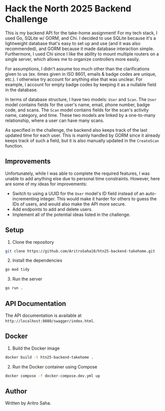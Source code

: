 # Hack the North 2025 Backend Challenge

This is my backend API for the take-home assignment! For my tech stack, I used Go, SQLite w/ GORM, and Chi. I decided to use SQLite because it's a lightweight database that's easy to set up and use (and it was also recommended), and GORM because it made database interaction simple. Furthermore, I used Chi since I like the ability to mount multiple routers on a single server, which allows me to organize controllers more easily.

For assumptions, I didn't assume too much other than the clarifications given to us (ex. times given in ISO 8601, emails & badge codes are unique, etc.). I otherwise try account for anything else that was unclear. For example, I account for empty badge codes by keeping it as a nullable field in the database.

In terms of database structure, I have two models: `User` and `Scan`. The `User` model contains fields for the user's name, email, phone number, badge code, and scans. The `Scan` model contains fields for the scan's activity name, category, and time. These two models are linked by a one-to-many relationship, where a user can have many scans.

As specified in the challenge, the backend also keeps track of the last updated time for each user. This is mainly handled by GORM since it already keeps track of such a field, but it is also manually updated in the `CreateScan` function.

## Improvements
Unfortunately, while I was able to complete the required features, I was unable to add anything else due to personal time constraints. However, here are some of my ideas for improvements:
- Switch to using a UUID for the `User` model's ID field instead of an auto-incrementing integer. This would make it harder for others to guess the IDs of users, and would also make the API more secure.
- Add endpoints to add and delete users.
- Implement all of the potential ideas listed in the challenge.

## Setup

1. Clone the repository

```bash
git clone https://github.com/AritroSaha10/htn25-backend-takehome.git
```

2. Install the dependencies

```bash
go mod tidy
```

3. Run the server

```bash
go run .
```

## API Documentation

The API documentation is available at `http://localhost:8080/swagger/index.html`.

## Docker

1. Build the Docker image

```bash
docker build -t htn25-backend-takehome .
```

2. Run the Docker container using Compose

```bash
docker compose -f docker-compose.dev.yml up
```

## Author

Written by Aritro Saha.
